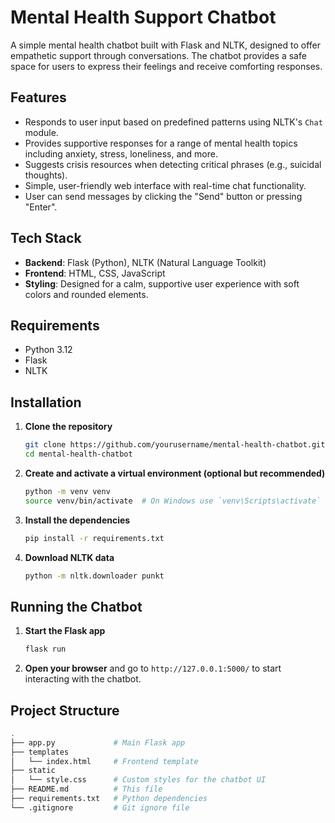 # Mental Health Support Chatbot

A simple mental health chatbot built with Flask and NLTK, designed to offer empathetic support through conversations. The chatbot provides a safe space for users to express their feelings and receive comforting responses.

## Features
- Responds to user input based on predefined patterns using NLTK's `Chat` module.
- Provides supportive responses for a range of mental health topics including anxiety, stress, loneliness, and more.
- Suggests crisis resources when detecting critical phrases (e.g., suicidal thoughts).
- Simple, user-friendly web interface with real-time chat functionality.
- User can send messages by clicking the "Send" button or pressing "Enter".

## Tech Stack
- **Backend**: Flask (Python), NLTK (Natural Language Toolkit)
- **Frontend**: HTML, CSS, JavaScript
- **Styling**: Designed for a calm, supportive user experience with soft colors and rounded elements.

## Requirements
- Python 3.12
- Flask
- NLTK

## Installation

1. **Clone the repository**
    ```bash
    git clone https://github.com/yourusername/mental-health-chatbot.git
    cd mental-health-chatbot
    ```

2. **Create and activate a virtual environment (optional but recommended)**
    ```bash
    python -m venv venv
    source venv/bin/activate  # On Windows use `venv\Scripts\activate`
    ```

3. **Install the dependencies**
    ```bash
    pip install -r requirements.txt
    ```

4. **Download NLTK data**
    ```bash
    python -m nltk.downloader punkt
    ```

## Running the Chatbot

1. **Start the Flask app**
    ```bash
    flask run
    ```

2. **Open your browser** and go to `http://127.0.0.1:5000/` to start interacting with the chatbot.

## Project Structure
```bash
.
├── app.py             # Main Flask app
├── templates
│   └── index.html     # Frontend template
├── static
│   └── style.css      # Custom styles for the chatbot UI
├── README.md          # This file
├── requirements.txt   # Python dependencies
└── .gitignore         # Git ignore file

